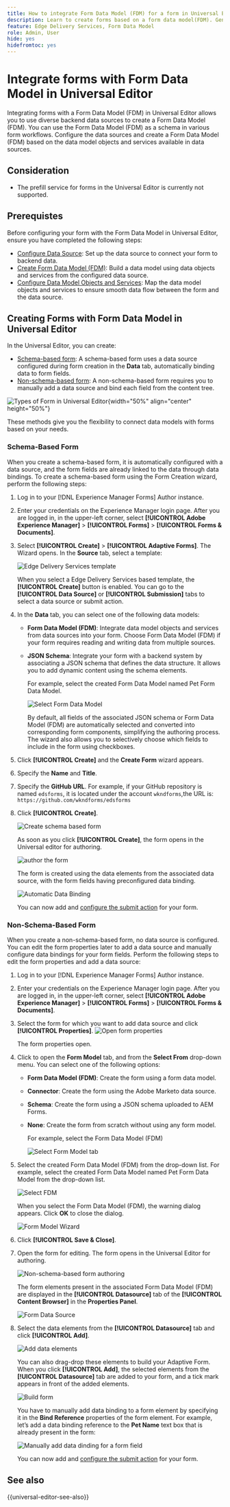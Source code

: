 ```yaml
---
title: How to integrate Form Data Model (FDM) for a form in Universal Editor?
description: Learn to create forms based on a form data model(FDM). Generate and edit sample data for data model objects in the FDM.
feature: Edge Delivery Services, Form Data Model
role: Admin, User
hide: yes
hidefromtoc: yes
---
```


# Integrate forms with Form Data Model in Universal Editor

Integrating forms with a Form Data Model (FDM) in Universal Editor allows you to use diverse backend data sources to create a Form Data Model (FDM). You can use the Form Data Model (FDM) as a schema in various form workflows. Configure the data sources and create a Form Data Model (FDM) based on the data model objects and services available in data sources.

## Consideration

* The prefill service for forms in the Universal Editor is currently not supported.

## Prerequistes

Before configuring your form with the Form Data Model in Universal Editor, ensure you have completed the following steps:

* [Configure Data Source](/help/forms/configure-data-sources.md): Set up the data source to connect your form to backend data.
* [Create Form Data Model (FDM)](/help/forms/create-form-data-models.md): Build a data model using data objects and services from the configured data source.
* [Configure Data Model Objects and Services](/help/forms/work-with-form-data-model.md): Map the data model objects and services to ensure smooth data flow between the form and the data source.

## Creating Forms with Form Data Model in Universal Editor

In the Universal Editor, you can create: 
* [Schema-based form](#schema-based-form): A schema-based form uses a data source configured during form creation in the **Data** tab, automatically binding data to form fields.
* [Non-schema-based form](#non-schema-based-form): A non-schema-based form requires you to manually add a data source and bind each field from the content tree. 

![Types of Form in Universal Editor](/help/edge/docs/forms/universal-editor/assets/form-types.png){width="50%" align="center" height="50%"}
 
These methods give you the flexibility to connect data models with forms based on your needs.

### Schema-Based Form

When you create a schema-based form, it is automatically configured with a data source, and the form fields are already linked to the data through data bindings. To create a schema-based form using the Form Creation wizard, perform the following steps:

1.  Log in to your [!DNL Experience Manager Forms] Author instance.
2.  Enter your credentials on the Experience Manager login page. After you are logged in, in the upper-left corner, select **[!UICONTROL Adobe Experience Manager]** &gt; **[!UICONTROL Forms]** &gt; **[!UICONTROL Forms & Documents]**.
3.  Select **[!UICONTROL Create]**  &gt; **[!UICONTROL Adaptive Forms]**. The Wizard opens. In the **Source** tab, select a template:

     ![Edge Delivery Services template](/help/edge/assets/create-eds-forms.png)

    When you select a Edge Delivery Services based template, the **[!UICONTROL Create]** button is enabled. You can go to the **[!UICONTROL Data Source]** or **[!UICONTROL Submission]** tabs to select a data source or submit action.

4. In the **Data** tab, you can select one of the following data models:

    * **Form Data Model (FDM)**: Integrate data model objects and services from data sources into your form. Choose Form Data Model (FDM) if your form requires reading and writing data from multiple sources.

    * **JSON Schema**: Integrate your form with a backend system by associating a JSON schema that defines the data structure. It allows you to add dynamic content using the schema elements. 

        For example, select the created Form Data Model named Pet Form Data Model.

        ![Select Form Data Model](/help/edge/docs/forms/universal-editor/assets/select-petstore-form-data-model.png)


        By default, all fields of the associated JSON schema or Form Data Model (FDM) are automatically selected and converted into corresponding form components, simplifying the authoring process. The wizard also allows you to selectively choose which fields to include in the form using checkboxes.

5. Click **[!UICONTROL Create]** and the **Create Form** wizard appears.
6. Specify the **Name** and **Title**. 
7. Specify the **GitHub URL**. For example, if your GitHub repository is named `edsforms`, it is located under the account `wkndforms`,the URL is:
    `https://github.com/wkndforms/edsforms`
8. Click **[!UICONTROL Create]**.

    ![Create schema based form](/help/edge/docs/forms/universal-editor/assets/create-schema-based-form.png)

    As soon as you click **[!UICONTROL Create]**, the form opens in the Universal editor for authoring. 

    ![author the form](/help/edge/docs/forms/universal-editor/assets/schema-based-form-in-ue.png)

    The form is created using the data elements from the associated data source, with the form fields having preconfigured data binding. 

    ![Automatic Data Binding](/help/edge/docs/forms/universal-editor/assets/schema-based-form-data-binding.png)

    You can now add and [configure the submit action](/help/edge/docs/forms/universal-editor/submit-action.md) for your form.

### Non-Schema-Based Form

When you create a non-schema-based form, no data source is configured. You can edit the form properties later to add a data source and manually configure data bindings for your form fields. Perform the following steps to edit the form properties and add a data source:

1.  Log in to your [!DNL Experience Manager Forms] Author instance.
1.  Enter your credentials on the Experience Manager login page. After you are logged in, in the upper-left corner, select **[!UICONTROL Adobe Experience Manager]** &gt; **[!UICONTROL Forms]** &gt; **[!UICONTROL Forms & Documents]**.
1. Select the form for which you want to add data source and click **[!UICONTROL Properties]**.
    ![Open form properties](/help/edge/docs/forms/universal-editor/assets/non-schema-based-edit-properties.png)

    The form properties open.
1. Click to open the **Form Model** tab, and from the **Select From** drop-down menu. You can select one of the following options:

    * **Form Data Model (FDM)**: Create the form using a form data model.
    * **Connector**: Create the form using the Adobe Marketo data source.
    * **Schema**: Create the form using a JSON schema uploaded to AEM Forms.
    * **None**: Create the form from scratch without using any form model.
    
        For example, select the Form Data Model (FDM) 

        ![Select Form Model tab](/help/edge/docs/forms/universal-editor/assets/select-form-model.png)

1. Select the created Form Data Model (FDM) from the drop-down list. For example, select the created Form Data Model named Pet Form Data Model from the drop-down list.
 
    ![Select FDM](/help/edge/docs/forms/universal-editor/assets/select-fdm.png)

    When you select the Form Data Model (FDM), the warning dialog appears. Click **OK** to close the dialog.

    ![Form  Model Wizard](/help/edge/docs/forms/universal-editor/assets/form-model-wizard.png)

1. Click **[!UICONTROL Save & Close]**.
1. Open the form for editing. The form opens in the Universal Editor for authoring.

    ![Non-schema-based form authoring](/help/edge/docs/forms/universal-editor/assets/non-schema-form-authoring.png)

    The form elements present in the associated Form Data Model (FDM) are displayed in the **[!UICONTROL Datasource]** tab of the **[!UICONTROL Content Browser]** in the **Properties Panel**. 

    ![Form Data Source](/help/edge/docs/forms/universal-editor/assets/non-schema-data-source.png)

1. Select the data elements from the **[!UICONTROL Datasource]** tab and click **[!UICONTROL Add]**.

    ![Add data elements](/help/edge/docs/forms/universal-editor/assets/non-schema-add-data-element.png)

    You can also drag-drop these elements to build your Adaptive Form. When you click **[!UICONTROL Add]**, the selected elements from the **[!UICONTROL Datasource]** tab are added to your form, and a tick mark appears in front of the added elements.

    ![Build form](/help/edge/docs/forms/universal-editor/assets/non-schema-form.png)

    You have to manually add data binding to a form element by specifying it in the **Bind Reference** properties of the form element. 
    For example, let’s add a data binding reference to the **Pet Name** text box that is already present in the form:

    ![Manually add data dinding for a form field](/help/edge/docs/forms/universal-editor/assets/non-schema-add-data-binding.png)

   You can now add and [configure the submit action](/help/edge/docs/forms/universal-editor/submit-action.md) for your form.

## See also

{{universal-editor-see-also}}

